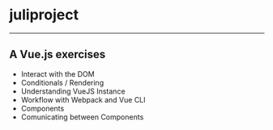 # juliproject
-----
## A Vue.js exercises
- Interact with the DOM
- Conditionals / Rendering
- Understanding VueJS Instance
- Workflow with Webpack and Vue CLI
- Components
- Comunicating between Components

